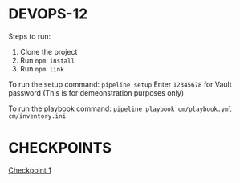 # DEVOPS-12

Steps to run:

1. Clone the project
2. Run ```npm install```
3. Run ```npm link```

To run the setup command: ```pipeline setup```
Enter ```12345678``` for Vault password (This is for demeonstration purposes only)

To run the playbook command: ``` pipeline playbook cm/playbook.yml cm/inventory.ini ```


# CHECKPOINTS

[Checkpoint 1](/CHECKPOINT.md)
